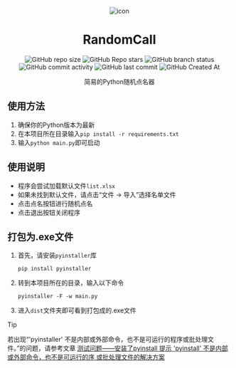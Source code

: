 <div align="center">

![icon](https://github.com/user-attachments/assets/0325bdf9-53ba-493c-b057-3b142b325d36)

# RandomCall
![GitHub repo size](https://img.shields.io/github/repo-size/Meltide/RandomCall)
![GitHub Repo stars](https://img.shields.io/github/stars/Meltide/RandomCall?style=flat)
![GitHub branch status](https://img.shields.io/github/checks-status/Meltide/RandomCall/main)
![GitHub commit activity](https://img.shields.io/github/commit-activity/t/Meltide/RandomCall)
![GitHub last commit](https://img.shields.io/github/last-commit/Meltide/RandomCall)
![GitHub Created At](https://img.shields.io/github/created-at/Meltide/RandomCall) 

简易的Python随机点名器

</div>

## 使用方法
1. 确保你的Python版本为最新
2. 在本项目所在目录输入`pip install -r requirements.txt`
3. 输入`python main.py`即可启动

## 使用说明
- 程序会尝试加载默认文件`list.xlsx`
- 如果未找到默认文件，请点击“文件 -> 导入”选择名单文件
- 点击点名按钮进行随机点名
- 点击退出按钮关闭程序

## 打包为.exe文件
1. 首先，请安装`pyinstaller`库
    ```
    pip install pyinstaller
    ```
2. 转到本项目所在的目录，输入以下命令
    ```
    pyinstaller -F -w main.py
    ```
3. 进入`dist`文件夹即可看到打包成的.exe文件

> [!TIP]
> 若出现“'pyinstaller' 不是内部或外部命令，也不是可运行的程序或批处理文件。”的问题，请参考文章 [测试问题——安装了pyinstall 提示 'pyinstall' 不是内部或外部命令，也不是可运行的序 或批处理文件的解决方案](https://www.cnblogs.com/chenyq/p/15190506.html)
